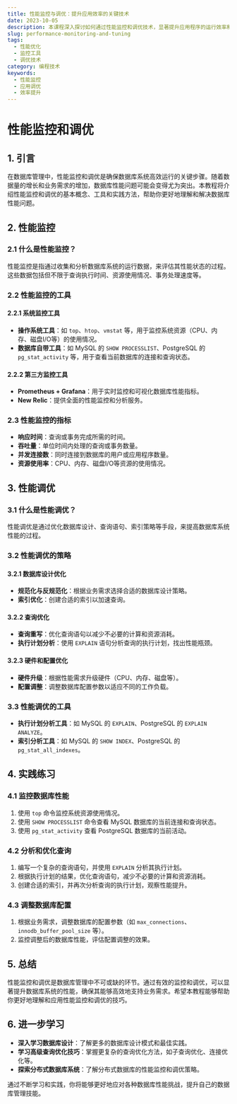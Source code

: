 ```yaml
---
title: 性能监控与调优：提升应用效率的关键技术
date: 2023-10-05
description: 本课程深入探讨如何通过性能监控和调优技术，显著提升应用程序的运行效率和响应速度，适用于所有级别的开发者。
slug: performance-monitoring-and-tuning
tags:
  - 性能优化
  - 监控工具
  - 调优技术
category: 编程技术
keywords:
  - 性能监控
  - 应用调优
  - 效率提升
---
```


# 性能监控和调优

## 1. 引言

在数据库管理中，性能监控和调优是确保数据库系统高效运行的关键步骤。随着数据量的增长和业务需求的增加，数据库性能问题可能会变得尤为突出。本教程将介绍性能监控和调优的基本概念、工具和实践方法，帮助你更好地理解和解决数据库性能问题。

## 2. 性能监控

### 2.1 什么是性能监控？

性能监控是指通过收集和分析数据库系统的运行数据，来评估其性能状态的过程。这些数据包括但不限于查询执行时间、资源使用情况、事务处理速度等。

### 2.2 性能监控的工具

#### 2.2.1 系统监控工具

- **操作系统工具**：如 `top`、`htop`、`vmstat` 等，用于监控系统资源（CPU、内存、磁盘I/O等）的使用情况。
- **数据库自带工具**：如 MySQL 的 `SHOW PROCESSLIST`、PostgreSQL 的 `pg_stat_activity` 等，用于查看当前数据库的连接和查询状态。

#### 2.2.2 第三方监控工具

- **Prometheus + Grafana**：用于实时监控和可视化数据库性能指标。
- **New Relic**：提供全面的性能监控和分析服务。

### 2.3 性能监控的指标

- **响应时间**：查询或事务完成所需的时间。
- **吞吐量**：单位时间内处理的查询或事务数量。
- **并发连接数**：同时连接到数据库的用户或应用程序数量。
- **资源使用率**：CPU、内存、磁盘I/O等资源的使用情况。

## 3. 性能调优

### 3.1 什么是性能调优？

性能调优是通过优化数据库设计、查询语句、索引策略等手段，来提高数据库系统性能的过程。

### 3.2 性能调优的策略

#### 3.2.1 数据库设计优化

- **规范化与反规范化**：根据业务需求选择合适的数据库设计策略。
- **索引优化**：创建合适的索引以加速查询。

#### 3.2.2 查询优化

- **查询重写**：优化查询语句以减少不必要的计算和资源消耗。
- **执行计划分析**：使用 `EXPLAIN` 语句分析查询的执行计划，找出性能瓶颈。

#### 3.2.3 硬件和配置优化

- **硬件升级**：根据性能需求升级硬件（CPU、内存、磁盘等）。
- **配置调整**：调整数据库配置参数以适应不同的工作负载。

### 3.3 性能调优的工具

- **执行计划分析工具**：如 MySQL 的 `EXPLAIN`、PostgreSQL 的 `EXPLAIN ANALYZE`。
- **索引分析工具**：如 MySQL 的 `SHOW INDEX`、PostgreSQL 的 `pg_stat_all_indexes`。

## 4. 实践练习

### 4.1 监控数据库性能

1. 使用 `top` 命令监控系统资源使用情况。
2. 使用 `SHOW PROCESSLIST` 命令查看 MySQL 数据库的当前连接和查询状态。
3. 使用 `pg_stat_activity` 查看 PostgreSQL 数据库的当前活动。

### 4.2 分析和优化查询

1. 编写一个复杂的查询语句，并使用 `EXPLAIN` 分析其执行计划。
2. 根据执行计划的结果，优化查询语句，减少不必要的计算和资源消耗。
3. 创建合适的索引，并再次分析查询的执行计划，观察性能提升。

### 4.3 调整数据库配置

1. 根据业务需求，调整数据库的配置参数（如 `max_connections`、`innodb_buffer_pool_size` 等）。
2. 监控调整后的数据库性能，评估配置调整的效果。

## 5. 总结

性能监控和调优是数据库管理中不可或缺的环节。通过有效的监控和调优，可以显著提升数据库系统的性能，确保其能够高效地支持业务需求。希望本教程能够帮助你更好地理解和应用性能监控和调优的技巧。

## 6. 进一步学习

- **深入学习数据库设计**：了解更多的数据库设计模式和最佳实践。
- **学习高级查询优化技巧**：掌握更复杂的查询优化方法，如子查询优化、连接优化等。
- **探索分布式数据库系统**：了解分布式数据库的性能监控和调优策略。

通过不断学习和实践，你将能够更好地应对各种数据库性能挑战，提升自己的数据库管理技能。